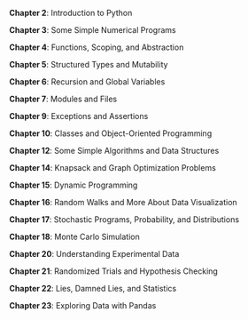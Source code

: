 **Chapter 2**: Introduction to Python 

**Chapter 3**: Some Simple Numerical Programs 

**Chapter 4**: Functions, Scoping, and Abstraction

**Chapter 5**: Structured Types and Mutability

**Chapter 6**: Recursion and Global Variables

**Chapter 7**: Modules and Files

**Chapter 9**: Exceptions and Assertions

**Chapter 10**: Classes and Object-Oriented Programming

**Chapter 12**: Some Simple Algorithms and Data Structures

**Chapter 14**: Knapsack and Graph Optimization Problems

**Chapter 15**: Dynamic Programming

**Chapter 16**: Random Walks and More About Data Visualization

**Chapter 17**: Stochastic Programs, Probability, and Distributions

**Chapter 18**: Monte Carlo Simulation

**Chapter 20**: Understanding Experimental Data

**Chapter 21**: Randomized Trials and Hypothesis Checking

**Chapter 22**: Lies, Damned Lies, and Statistics

**Chapter 23**: Exploring Data with Pandas